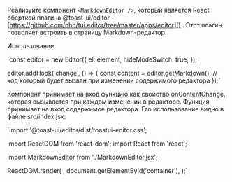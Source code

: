 Реализуйте компонент `<MarkdownEditor />`, который является React оберткой плагина @toast-ui/editor - [https://github.com/nhn/tui.editor/tree/master/apps/editor]() . Этот плагин позволяет встроить в страницу Markdown-редактор.

Использование:

`const editor = new Editor({
el: element,
hideModeSwitch: true,
});

editor.addHook('change', () => {
const content = editor.getMarkdown();
// код который будет вызван при изменении содержимого редактора
});`

Компонент принимает на вход функцию как свойство onContentChange, которая вызывается при каждом изменении в редакторе. Функция принимает на вход содержимое редактора. Его использование видно в файле src/index.jsx:

`import '@toast-ui/editor/dist/toastui-editor.css';

import ReactDOM from 'react-dom';
import React from 'react';

import MarkdownEditor from './MarkdownEditor.jsx';

ReactDOM.render(
<MarkdownEditor onContentChange={console.log} />,
document.getElementById('container'),
);`
